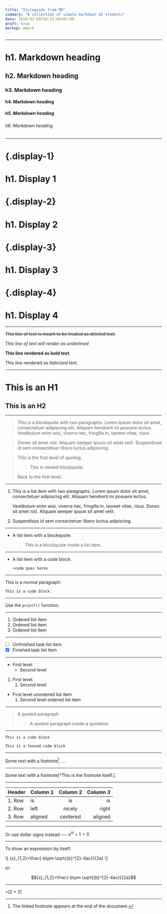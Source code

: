 ```yaml
---
title: "Styleguide from MD"
summary: "A collection of simple markdown UI elements"
date: 2018-02-08T18:51:04+02:00
draft: true
markup: mmark
---
```


---
# h1. Markdown heading
## h2. Markdown heading
### h3. Markdown heading
#### h4. Markdown heading
##### h5. Markdown heading
###### h6. Markdown heading
---
# {.display-1}<h1>h1. Display 1</h1>
# {.display-2}<h1>h1. Display 2</h1>
# {.display-3}<h1>h1. Display 3</h1>
# {.display-4}<h1>h1. Display 4</h1>
---
~~This line of text is meant to be treated as deleted text.~~

_This line of text will render as underlined_

**This line rendered as bold text.**

This line rendered as *italicized* text.

---

This is an H1
=============

This is an H2
-------------

---

> This is a blockquote with two paragraphs. Lorem ipsum dolor sit amet,
consectetuer adipiscing elit. Aliquam hendrerit mi posuere lectus.
Vestibulum enim wisi, viverra nec, fringilla in, laoreet vitae, risus.

> Donec sit amet nisl. Aliquam semper ipsum sit amet velit. Suspendisse
id sem consectetuer libero luctus adipiscing.

> This is the first level of quoting.
>
> > This is nested blockquote.
>
> Back to the first level.

---

1.  This is a list item with two paragraphs. Lorem ipsum dolor
    sit amet, consectetuer adipiscing elit. Aliquam hendrerit
    mi posuere lectus.

    Vestibulum enim wisi, viverra nec, fringilla in, laoreet
    vitae, risus. Donec sit amet nisl. Aliquam semper ipsum
    sit amet velit.

2.  Suspendisse id sem consectetuer libero luctus adipiscing.
    
---

*   A list item with a blockquote:

    > This is a blockquote
    > inside a list item.
    
---

*   A list item with a code block:

        <code goes here>
        
---

This is a normal paragraph:

    This is a code block.

---

Use the `printf()` function.

---

1. Ordered list item
2. Ordered list item
3. Ordered list item

---

- [ ] Unfinished task list item
- [x] Finished task list item

---

* First level
    * Second level

1. First level
    1. Second level

* First level unordered list item
    1. Second level ordered list item

---

> A quoted paragraph
>> A quoted paragraph inside a quotation

---

    This is a code block

```
This is a fenced code block
```

---

Some text with a footnote[^1].
…
[^1]: The linked footnote appears at the end of the document.

---

Some text with a footnote[^This is the footnote itself.].

---

|Header |Column 1 | Column 2 | Column 3  | 
|:--- |:---- |:----:| ----:|
|1. Row| is | is | is  |
|2. Row| left | nicely | right  |
|3. Row| aligned | centered | aligned  | 

---

Or use dollar signs instead --- ${e}^{i\pi }+1=0$

---

To show an expression by itself:

\\[ {x}_{1,2}=\frac{-b\pm \sqrt{{b}^{2}-4ac}}{2a} \\]

or:

$${x}_{1,2}=\frac{-b\pm \sqrt{{b}^{2}-4ac}}{2a}$$

---

=(2 + 2)

